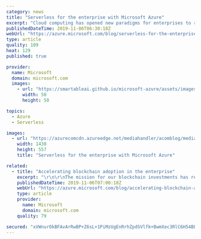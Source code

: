 ```yaml
---
category: news
title: "Serverless for the enterprise with Microsoft Azure"
excerpt: "Cloud computing has opened new paradigms for enterprises to reach higher levels of productivity and scale. At the tip of that spear is serverless computing, enabling developers, teams, and organizations to focus on business logic and leave hosting and scaling of resources to the cloud platform.\r\n\r\nAt"
publishedDateTime: 2019-11-06T06:30:18Z
webUrl: "https://azure.microsoft.com/blog/serverless-for-the-enterprise-with-microsoft-azure/"
type: article
quality: 109
heat: 129
published: true

provider:
  name: Microsoft
  domain: microsoft.com
  images:
    - url: "https://smartableai.github.io/microsoft-azure/assets/images/organizations/microsoft.com-50x50.jpg"
      width: 50
      height: 50

topics:
  - Azure
  - Serverless

images:
  - url: "https://azurecomcdn.azureedge.net/mediahandler/acomblog/media/Default/blog/77b8d4b9-ee3e-47f1-aed3-55a42d4385af.jpg"
    width: 1430
    height: 557
    title: "Serverless for the enterprise with Microsoft Azure"

related:
  - title: "Accelerating blockchain adoption in the enterprise"
    excerpt: "\r\n\r\nThe mission for our blockchain investments has remained steadfast since the beginning, with the goal of democratizing complex technologies and creating connections across organizational boundaries to solve shared problems in a trusted manner. With this in mind, our roadmap has been focused on building"
    publishedDateTime: 2019-11-06T07:00:18Z
    webUrl: "https://azure.microsoft.com/blog/accelerating-blockchain-adoption-in-the-enterprise/"
    type: article
    provider:
      name: Microsoft
      domain: microsoft.com
    quality: 79

secured: "xVWnurOkBFAvArRwBP+Z6sL+1PiMzUgEnRrhZpdSVlfk+BwmXec3RlC6H54BLDdkd4lyZmwyGVDjlNRmF9ES3vz29ck1xJxqbdHvJWV/JzMwhYytVfikwit5EGMbiBbLM8OvTjPRc4Bt6sUME+szBbf/opQd7fn1oEeXTpo6GRA8WFzkNmLGsoNw0MfwsrJCFXMoL1ReZ31s/hxKmWnZK6V13ighVayBOIqk+2NBzciH3SZemA9C67bs/Gl/fqG7dNTUDxjll79lOxt+YKMZlkQbjWQmsJy1VVopVx9yPGvAAHkB9IKq+6AL3HCI5YQ3Rqdwld5qPLhvMn146VoEnw==;h6YbY/SJDUf8eUjcwS/bAQ=="
---
```


